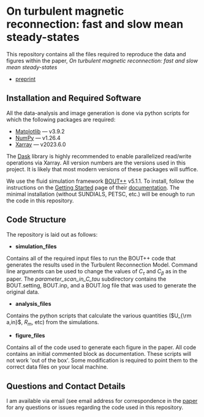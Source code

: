 # On turbulent magnetic reconnection: fast and slow mean steady-states

This repository contains all the files required to reproduce the data and figures within the paper, *On turbulent magnetic reconnection: fast and slow mean steady-states*

 - [preprint](https://arxiv.org/abs/2409.07346)

## Installation and Required Software

All the data-analysis and image generation is done via python scripts for which the following packages are required:

 - [Matplotlib](https://matplotlib.org/) &mdash; v3.9.2 
 - [NumPy](https://numpy.org/) &mdash; v1.26.4
 - [Xarray](https://docs.xarray.dev/en/stable/index.html) &mdash; v2023.6.0

The [Dask](https://docs.dask.org/en/stable/index.html) library is highly recommended to enable parallelized read/write operations via Xarray.  All version numbers are the versions used in this project.  It is likely that most modern versions of these packages will suffice.

We use the fluid simulation framework [BOUT++](https://github.com/boutproject/BOUT-dev) v5.1.1.  To install, follow the instructions on the [Getting Started](https://bout-dev.readthedocs.io/en/latest/user_docs/installing.html) page of their [documentation](https://bout-dev.readthedocs.io/en/latest/index.html).  The minimal installation (without SUNDIALS, PETSC, etc.) will be enough to run the code in this repository.  

## Code Structure

The repository is laid out as follows:

 - **simulation_files**

Contains all of the required input files to run the BOUT++ code that generates the results used in the Turbulent Reconnection Model.  Command line arguments can be used to change the values of $C_\tau$ and $C_\beta$ as in the paper.  The *parameter_scan_in_C_tau* subdirectory contains the BOUT.setting, BOUT.inp, and a BOUT.log file that was used to generate the original data. 

 - **analysis_files**

Contains the python scripts that calculate the various quantities ($U_{\rm a,in}$, $R_m$, etc) from the simulations.  

- **figure_files**

Contains all of the code used to generate each figure in the paper. All code contains an initial commented block as documentation. These scripts will not work 'out of the box'.  Some modification is required to point them to the correct data files on your local machine.  

## Questions and Contact Details

I am available via email (see email address for correspondence in the [paper](https://arxiv.org/abs/2409.07346) for any questions or issues regarding the code used in this repository.
